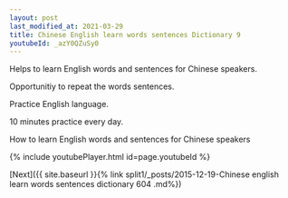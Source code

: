 ```yaml
---
layout: post
last_modified_at: 2021-03-29
title: Chinese English learn words sentences Dictionary 9 
youtubeId: _azY0QZuSy0
---
```

 
 
Helps to learn English words and sentences for Chinese speakers.

Opportunitiy to repeat the words sentences. 

Practice English language. 
 
10 minutes practice every day. 
 
How to learn English words and sentences for Chinese speakers 
 
{% include youtubePlayer.html id=page.youtubeId %}
 
 
[Next]({{ site.baseurl }}{% link  split1/_posts/2015-12-19-Chinese english learn words sentences dictionary 604 .md%})
 
